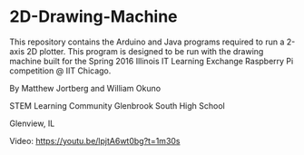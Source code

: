 # 2D-Drawing-Machine
This repository contains the Arduino and Java programs required to run a 2-axis 2D plotter. This program is designed to be run with the drawing machine built for the Spring 2016 Illinois IT Learning Exchange Raspberry Pi competition @ IIT Chicago.

By Matthew Jortberg and William Okuno

STEM Learning Community
Glenbrook South High School

Glenview, IL

Video: https://youtu.be/lpjtA6wt0bg?t=1m30s
